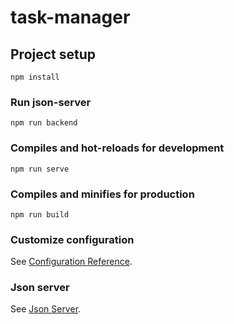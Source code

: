 # task-manager

## Project setup
```
npm install
```

### Run json-server
```
npm run backend
```

### Compiles and hot-reloads for development
```
npm run serve
```

### Compiles and minifies for production
```
npm run build
```

### Customize configuration
See [Configuration Reference](https://cli.vuejs.org/config/).

### Json server
See [Json Server](https://www.npmjs.com/package/json-server).
